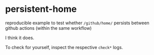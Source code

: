 # persistent-home
reproducible example to test whether `/github/home/` persists between github actions (within the same workflow)

I think it does.

To check for yourself, inspect the respective `check*` logs.
